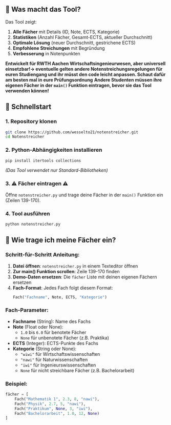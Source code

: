 ## 🎯 Was macht das Tool?

Das Tool zeigt:
1. **Alle Fächer** mit Details (ID, Note, ECTS, Kategorie)
2. **Statistiken** (Anzahl Fächer, Gesamt-ECTS, aktueller Durchschnitt)
3. **Optimale Lösung** (neuer Durchschnitt, gestrichene ECTS)
4. **Empfohlene Streichungen** mit Begründung
5. **Verbesserung** in Notenpunkten

**Entwickelt für RWTH Aachen Wirtschaftsingenieurwesen, aber universell einsetzbar!-> eventuelle gelten andere Notenstreichungsregelungen für euren Studiengang und ihr müsst den code leicht anpassen. Schaut dafür am besten mal in eure Prüfungsordnung**
**Andere Studenten müssen ihre eigenen Fächer in der `main()` Funktion eintragen, bevor sie das Tool verwenden können!**

## 🚀 Schnellstart

### 1. Repository klonen
```bash
git clone https://github.com/wesselto21/notenstreicher.git
cd Notenstreicher
```

### 2. Python-Abhängigkeiten installieren
```bash
pip install itertools collections
```
*(Das Tool verwendet nur Standard-Bibliotheken)*

### 3. ⚠️ **Fächer eintragen** ⚠️ 
Öffne `notenstreicher.py` und trage deine Fächer in der `main()` Funktion ein (Zeilen 139-170).

### 4. Tool ausführen
```bash
python notenstreicher.py
```

## 📝 Wie trage ich meine Fächer ein?

### Schritt-für-Schritt Anleitung:

1. **Datei öffnen**: `notenstreicher.py` in einem Texteditor öffnen
2. **Zur main() Funktion scrollen**: Zeile 139-170 finden
3. **Demo-Daten ersetzen**: Die `fächer` Liste mit deinen eigenen Fächern ersetzen
4. **Fach-Format**: Jedes Fach folgt diesem Format:
   ```python
   Fach("Fachname", Note, ECTS, "Kategorie")
   ```

### Fach-Parameter:
- **Fachname** (String): Name des Fachs
- **Note** (Float oder None): 
  - `1.0` bis `6.0` für benotete Fächer
  - `None` für unbenotete Fächer (z.B. Praktika)
- **ECTS** (Integer): ECTS-Punkte des Fachs
- **Kategorie** (String oder None):
  - `"wiwi"` für Wirtschaftswissenschaften
  - `"nawi"` für Naturwissenschaften  
  - `"iwi"` für Ingenieurswissenschaften
  - `None` für nicht streichbare Fächer (z.B. Bachelorarbeit)

### Beispiel:
```python
fächer = [
    Fach("Mathematik 1", 2.3, 8, "nawi"),
    Fach("Physik", 2.7, 5, "nawi"),
    Fach("Praktikum", None, 3, "iwi"),
    Fach("Bachelorarbeit", 1.0, 12, None)
]
```